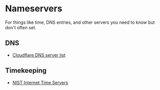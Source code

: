# Nameservers
For things like time, DNS entries, and other servers you need to know but don't often set.

## DNS
* [Cloudflare DNS server list](https://developers.cloudflare.com/1.1.1.1/infrastructure/network-operators/)

## Timekeeping
* [NIST Internet Time Servers](https://tf.nist.gov/tf-cgi/servers.cgi)
